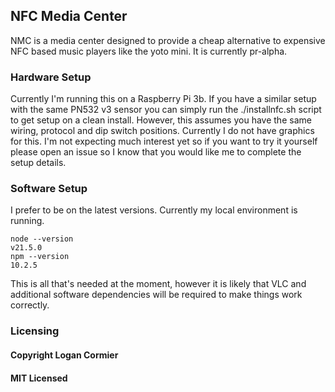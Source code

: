 ## NFC Media Center

NMC is a media center designed to provide a cheap alternative to expensive NFC based music players like the yoto mini. It is currently pr-alpha. 

### Hardware Setup

Currently I'm running this on a Raspberry Pi 3b. If you have a similar setup with the same PN532 v3 sensor you can simply run the ./installnfc.sh script to get setup on a
clean install. However, this assumes you have the same wiring, protocol and dip switch positions. Currently I do not have graphics for this. I'm not expecting much interest yet so if you want to try it yourself please open an issue so I know that you would like me to complete the setup details. 

### Software Setup

I prefer to be on the latest versions. Currently my local environment is running.  
```
node --version  
v21.5.0
npm --version
10.2.5
```

This is all that's needed at the moment, however it is likely that VLC and additional software dependencies will be required to make things work correctly. 

### Licensing 
#### Copyright Logan Cormier
#### MIT Licensed